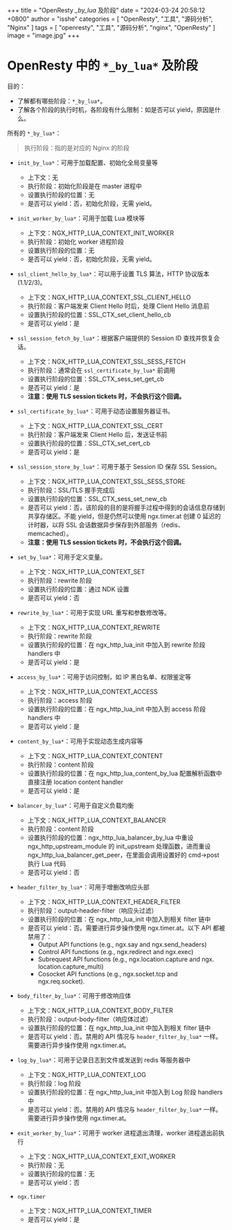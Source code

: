 +++
title = "OpenResty *_by_lua* 及阶段"
date = "2024-03-24 20:58:12 +0800"
author = "isshe"
categories = [ "OpenResty", "工具", "源码分析", "Nginx" ]
tags = [ "openresty", "工具", "源码分析", "nginx", "OpenResty" ]
image = "image.jpg"
+++

# OpenResty 中的 `*_by_lua*` 及阶段

目的：

- 了解都有哪些阶段：`*_by_lua*`。
- 了解各个阶段的执行时机，各阶段有什么限制：如是否可以 yield，原因是什么。

所有的 `*_by_lua*`：

> 执行阶段：指的是对应的 Nginx 的阶段

- `init_by_lua*`：可用于加载配置、初始化全局变量等
  - 上下文：无
  - 执行阶段：初始化阶段是在 master 进程中
  - 设置执行阶段的位置：无
  - 是否可以 yield：否，初始化阶段，无需 yield。

- `init_worker_by_lua*`：可用于加载 Lua 模块等
  - 上下文：NGX_HTTP_LUA_CONTEXT_INIT_WORKER
  - 执行阶段：初始化 worker 进程阶段
  - 设置执行阶段的位置：无
  - 是否可以 yield：否，初始化阶段，无需 yield。

- `ssl_client_hello_by_lua*`：可以用于设置 TLS 算法，HTTP 协议版本 (1.1/2/3)。
  - 上下文：NGX_HTTP_LUA_CONTEXT_SSL_CLIENT_HELLO
  - 执行阶段：客户端发来 Client Hello 时后，处理 Client Hello 消息前
  - 设置执行阶段的位置：SSL_CTX_set_client_hello_cb
  - 是否可以 yield：是

- `ssl_session_fetch_by_lua*`：根据客户端提供的 Session ID 查找并恢复会话。
  - 上下文：NGX_HTTP_LUA_CONTEXT_SSL_SESS_FETCH
  - 执行阶段：通常会在 `ssl_certificate_by_lua*` 前调用
  - 设置执行阶段的位置：SSL_CTX_sess_set_get_cb
  - 是否可以 yield：是
  - **注意：使用 TLS session tickets 时，不会执行这个回调。**

- `ssl_certificate_by_lua*`：可用于动态设置服务器证书。
  - 上下文：NGX_HTTP_LUA_CONTEXT_SSL_CERT
  - 执行阶段：客户端发来 Client Hello 后，发送证书前
  - 设置执行阶段的位置：SSL_CTX_set_cert_cb
  - 是否可以 yield：是

- `ssl_session_store_by_lua*`：可用于基于 Session ID 保存 SSL Session。
  - 上下文：NGX_HTTP_LUA_CONTEXT_SSL_SESS_STORE
  - 执行阶段：SSL/TLS 握手完成后
  - 设置执行阶段的位置：SSL_CTX_sess_set_new_cb
  - 是否可以 yield：否，该阶段的目的是将握手过程中得到的会话信息存储到共享存储区。不能 yield，但是仍然可以使用 ngx.timer.at 创建 0 延迟的计时器，以将 SSL 会话数据异步保存到外部服务（redis、memcached）。
  - **注意：使用 TLS session tickets 时，不会执行这个回调。**

- `set_by_lua*`：可用于定义变量。
  - 上下文：NGX_HTTP_LUA_CONTEXT_SET
  - 执行阶段：rewrite 阶段
  - 设置执行阶段的位置：通过 NDK 设置
  - 是否可以 yield：否

- `rewrite_by_lua*`：可用于实现 URL 重写和参数修改等。
  - 上下文：NGX_HTTP_LUA_CONTEXT_REWRITE
  - 执行阶段：rewrite 阶段
  - 设置执行阶段的位置：在 ngx_http_lua_init 中加入到  rewrite 阶段 handlers 中
  - 是否可以 yield：是

- `access_by_lua*`：可用于访问控制，如 IP 黑白名单、权限鉴定等
  - 上下文：NGX_HTTP_LUA_CONTEXT_ACCESS
  - 执行阶段：access 阶段
  - 设置执行阶段的位置：在 ngx_http_lua_init 中加入到 access 阶段 handlers 中
  - 是否可以 yield：是

- `content_by_lua*`：可用于实现动态生成内容等
  - 上下文：NGX_HTTP_LUA_CONTEXT_CONTENT
  - 执行阶段：content 阶段
  - 设置执行阶段的位置：在 ngx_http_lua_content_by_lua 配置解析函数中直接注册 location content handler
  - 是否可以 yield：是

- `balancer_by_lua*`：可用于自定义负载均衡
  - 上下文：NGX_HTTP_LUA_CONTEXT_BALANCER
  - 执行阶段：content 阶段
  - 设置执行阶段的位置：ngx_http_lua_balancer_by_lua 中重设 ngx_http_upstream_module 的 init_upstream 处理函数，进而重设 ngx_http_lua_balancer_get_peer，在里面会调用设置好的 cmd->post 执行 Lua 代码
  - 是否可以 yield：否

- `header_filter_by_lua*`：可用于增删改响应头部
  - 上下文：NGX_HTTP_LUA_CONTEXT_HEADER_FILTER
  - 执行阶段：output-header-filter（响应头过滤）
  - 设置执行阶段的位置：在 ngx_http_lua_init 中加入到相关 filter 链中
  - 是否可以 yield：否。需要进行异步操作使用 ngx.timer.at。以下 API 都被禁用了：
    - Output API functions (e.g., ngx.say and ngx.send_headers)
    - Control API functions (e.g., ngx.redirect and ngx.exec)
    - Subrequest API functions (e.g., ngx.location.capture and ngx. location.capture_multi)
    - Cosocket API functions (e.g., ngx.socket.tcp and ngx.req.socket).

- `body_filter_by_lua*`：可用于修改响应体
  - 上下文：NGX_HTTP_LUA_CONTEXT_BODY_FILTER
  - 执行阶段：output-body-filter（响应体过滤）
  - 设置执行阶段的位置：在 ngx_http_lua_init 中加入到相关 filter 链中
  - 是否可以 yield：否。禁用的 API 情况与 `header_filter_by_lua*` 一样。需要进行异步操作使用 ngx.timer.at。

- `log_by_lua*`：可用于记录日志到文件或发送到 redis 等服务器中
  - 上下文：NGX_HTTP_LUA_CONTEXT_LOG
  - 执行阶段：log 阶段
  - 设置执行阶段的位置：在 ngx_http_lua_init 中加入到 Log 阶段 handlers 中
  - 是否可以 yield：否。禁用的 API 情况与 `header_filter_by_lua*` 一样。需要进行异步操作使用 ngx.timer.at。

- `exit_worker_by_lua*`：可用于 worker 进程退出清理，worker 进程退出前执行
  - 上下文：NGX_HTTP_LUA_CONTEXT_EXIT_WORKER
  - 执行阶段：无
  - 设置执行阶段的位置：无
  - 是否可以 yield：否

- `ngx.timer`
  - 上下文：NGX_HTTP_LUA_CONTEXT_TIMER
  - 是否可以 yield：是
